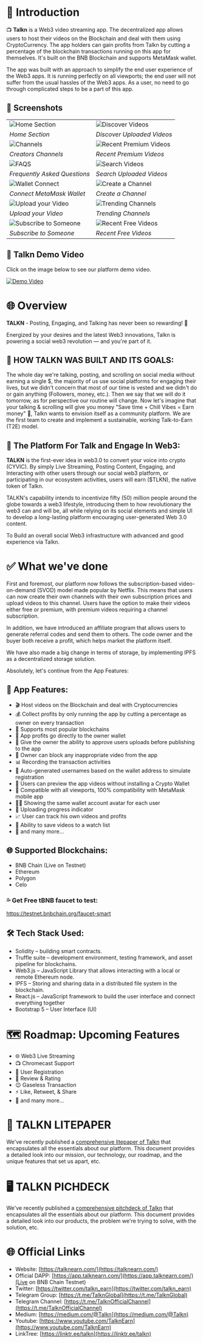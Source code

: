 # 🚀 Introduction

📺 **Talkn** is a Web3 video streaming app. The decentralized app allows users to host their videos on the Blockchain and deal with them using CryptoCurrency. The app holders can gain profits from Talkn by cutting a percentage of the blockchain transactions running on this app for themselves. It's built on the BNB Blockchain and supports MetaMask wallet.

The app was built with an approach to simplify the end user experience of the Web3 apps. It is running perfectly on all viewports; the end user will not suffer from the usual hassles of the Web3 apps. As a user, no need to go through complicated steps to be a part of this app.

## 📸 Screenshots

|   |   |
|---|---|
| ![Home Section](https://github.com/AsharibAli/Talkn/assets/102221198/edf234de-3eaa-4d3a-8830-5c40bcf4678c)  | ![Discover Videos](https://github.com/AsharibAli/Talkn/assets/102221198/7062abc2-cd27-4c66-a32f-7998cae932c6)  |
| *Home Section*  | *Discover Uploaded Videos*  |
| ![Channels](https://github.com/AsharibAli/Talkn/assets/102221198/1a81b09e-cbce-4786-a95a-21225729d46e)  | ![Recent Premium Videos](https://github.com/AsharibAli/Talkn/assets/102221198/c812e24b-381a-4c94-8615-979355b997fb)  |
| *Creators Channels*  | *Recent Premium Videos*  |
| ![FAQS](https://github.com/AsharibAli/Talkn/assets/102221198/814d19b1-5559-4487-82f7-41b2a477a643)  | ![Search Videos](https://github.com/AsharibAli/Talkn/assets/102221198/80de4e1c-a169-41c9-9cdc-611fa3149db7)  |
| *Frequently Asked Questions*  | *Search Uploaded Videos*  |
| ![Wallet Connect](https://github.com/AsharibAli/Talkn/assets/102221198/f49d7353-0975-402f-814b-43e7a2809801)  | ![Create a Channel](https://github.com/AsharibAli/Talkn/assets/102221198/2f9c9d16-b63e-4dcd-8094-7c537e7346cc)  |
| *Connect MetaMask Wallet*  | *Create a Channel*  |
| ![Upload your Video](https://github.com/AsharibAli/Talkn/assets/102221198/8b90a360-de09-4db1-a101-550c99357879)  | ![Trending Channels](https://github.com/AsharibAli/Talkn/assets/102221198/320f51b9-f758-4bd9-b256-0aaa46f5c8b3)  |
| *Upload your Video*  | *Trending Channels*  |
| ![Subscribe to Someone](https://github.com/AsharibAli/Talkn/assets/102221198/461a25a3-f51d-4d92-ad00-6b52162651f4)  | ![Recent Free Videos](https://github.com/AsharibAli/Talkn/assets/102221198/d54f3265-1ffa-4734-a664-d987a60f8bf9)  |
| *Subscribe to Someone*  | *Recent Free Videos*  |

## 🎥 Talkn Demo Video

Click on the image below to see our platform demo video.

[![Demo Video](http://img.youtube.com/vi/WNIpMgsDyXw/0.jpg)](http://www.youtube.com/watch?v=WNIpMgsDyXw "Talkn | The Platform For Talk and Engage in Web3 | Submission in BNBCHAIN Hackathon ")

# 🌐 Overview

**TALKN** - Posting, Engaging, and Talking has never been so rewarding! 💬

Energized by your desires and the latest Web3 innovations, Talkn is powering a social web3 revolution — and you're part of it.

## 🔨 HOW TALKN WAS BUILT AND ITS GOALS:

The whole day we're talking, posting, and scrolling on social media without earning a single $, the majority of us use social platforms for engaging their lives, but we didn't concern that most of our time is vested and we didn't do or gain anything (Followers, money, etc.). Then we say that we will do it tomorrow, as for perspective our routine will change. Now let's imagine that your talking & scrolling will give you money "Save time + Chill Vibes = Earn money" 💸, Talkn wants to envision itself as a community platform. We are the first team to create and implement a sustainable, working Talk-to-Earn (T2E) model.

## 🌟 The Platform For Talk and Engage In Web3:

**TALKN** is the first-ever idea in web3.0 to convert your voice into crypto (CYVIC). By simply Live Streaming, Posting Content, Engaging, and Interacting with other users through our social web3 platform, or participating in our ecosystem activities, users will earn ($TLKN), the native token of Talkn.

TALKN's capability intends to incentivize fifty (50) million people around the globe towards a web3 lifestyle, introducing them to how revolutionary the web3 can and will be, all while relying on its social elements and simple UI to develop a long-lasting platform encouraging user-generated Web 3.0 content.

To Build an overall social Web3 infrastructure with advanced and good experience via Talkn.

# ✅ What we've done

First and foremost, our platform now follows the subscription-based video-on-demand (SVOD) model made popular by Netflix. This means that users can now create their own channels with their own subscription prices and upload videos to this channel. Users have the option to make their videos either free or premium, with premium videos requiring a channel subscription.

In addition, we have introduced an affiliate program that allows users to generate referral codes and send them to others. The code owner and the buyer both receive a profit, which helps market the platform itself.

We have also made a big change in terms of storage, by implementing IPFS as a decentralized storage solution.

Absolutely, let's continue from the App Features:

## 🌟 App Features:
- 🎬 Host videos on the Blockchain and deal with Cryptocurrencies
- 💰 Collect profits by only running the app by cutting a percentage as owner on every transaction
- 🔗 Supports most popular blockchains
- 🏦 App profits go directly to the owner wallet
- 📝 Give the owner the ability to approve users uploads before publishing to the app
- 🚫 Owner can block any inappropriate video from the app
- 📊 Recording the transaction activities
- 📇 Auto-generated usernames based on the wallet address to simulate registration
- 🎥 Users can preview the app videos without installing a Crypto Wallet
- 📲 Compatible with all viewports, 100% compatibility with MetaMask mobile app
- 🧑‍🎤 Showing the same wallet account avatar for each user
- 🔄 Uploading progress indicator
- 📈 User can track his own videos and profits
- 📼 Ability to save videos to a watch list
- 🎉 and many more...

## 🌐 Supported Blockchains:
- BNB Chain (Live on Testnet)
- Ethereum
- Polygon
- Celo

### 💦 Get Free tBNB faucet to test:
https://testnet.bnbchain.org/faucet-smart

## 🛠️ Tech Stack Used:
- Solidity – building smart contracts.
- Truffle suite – development environment, testing framework, and asset pipeline for blockchains.
- Web3.js – JavaScript Library that allows interacting with a local or remote Ethereum node.
- IPFS – Storing and sharing data in a distributed file system in the blockchain.
- React.js – JavaScript framework to build the user interface and connect everything together
- Bootstrap 5 – User Interface (UI)

# 🗺️ Roadmap: Upcoming Features
- 🌐 Web3 Live Streaming
- 📺 Chromecast Support
- 👤 User Registration
- 🌟 Review & Rating
- 😉 Gaseless Transaction
- ⚡ Like, Retweet, & Share
- 🎉 and many more...

# 📜 TALKN LITEPAPER
We've recently published a [comprehensive litepaper of Talkn](https://talkn.gitbook.io/litepaper/) that encapsulates all the essentials about our platform. This document provides a detailed look into our mission, our technology, our roadmap, and the unique features that set us apart, etc.

# 🖥️ TALKN PICHDECK
We've recently published a [comprehensive pitchdeck of Talkn](https://www.talknearn.com/pitchdeck) that encapsulates all the essentials about our platform. This document provides a detailed look into our products, the problem we're trying to solve, with the solution, etc.

# 🌐 Official Links
- Website: [https://talknearn.com/](https://talknearn.com/)
- Official DAPP: [https://app.talknearn.com/](https://app.talknearn.com/)(Live on BNB Chain Testnet)
- Twitter: [https://twitter.com/talkn_earn](https://twitter.com/talkn_earn)
- Telegram Group: [https://t.me/TalknGlobal](https://t.me/TalknGlobal)
- Telegram Channel: [https://t.me/TalknOfficialChannel](https://t.me/TalknOfficialChannel)
- Medium: [https://medium.com/@Talkn](https://medium.com/@Talkn)
- Youtube: [https://www.youtube.com/TalknEarn](https://www.youtube.com/TalknEarn)
- LinkTree: [https://linktr.ee/talkn](https://linktr.ee/talkn)
